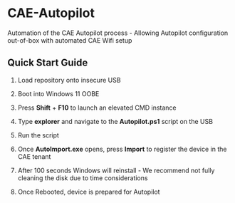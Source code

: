 # CAE-Autopilot
Automation of the CAE Autopilot process - Allowing Autopilot configuration out-of-box with automated CAE Wifi setup

## Quick Start Guide

1) Load repository onto insecure USB
   
2) Boot into Windows 11 OOBE
   
3) Press **Shift** + **F10** to launch an elevated CMD instance
   
4) Type **explorer** and navigate to the **Autopilot.ps1** script on the USB
   
5) Run the script
    
6) Once **AutoImport.exe** opens, press **Import** to register the device in the CAE tenant
    
7) After 100 seconds Windows will reinstall - We recommend not fully cleaning the disk due to time considerations

8) Once Rebooted, device is prepared for Autopilot
